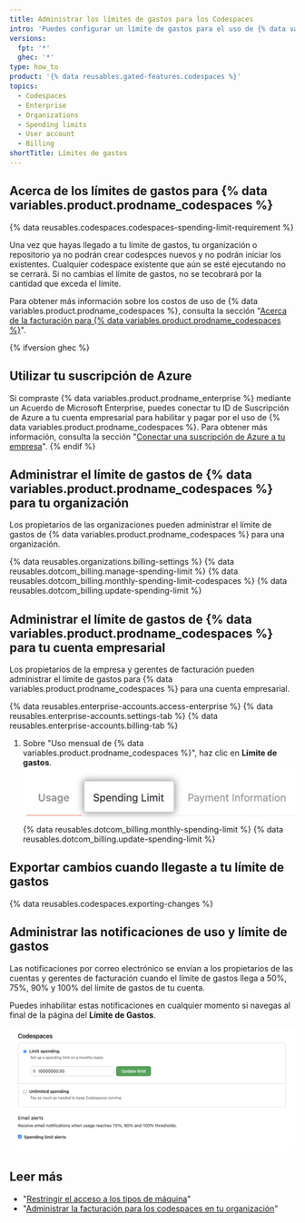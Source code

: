 ```yaml
---
title: Administrar los límites de gastos para los Codespaces
intro: 'Puedes configurar un límite de gastos para el uso de {% data variables.product.prodname_codespaces %}.'
versions:
  fpt: '*'
  ghec: '*'
type: how_to
product: '{% data reusables.gated-features.codespaces %}'
topics:
  - Codespaces
  - Enterprise
  - Organizations
  - Spending limits
  - User account
  - Billing
shortTitle: Límites de gastos
---
```


## Acerca de los límites de gastos para {% data variables.product.prodname_codespaces %}

{% data reusables.codespaces.codespaces-spending-limit-requirement %}

Una vez que hayas llegado a tu límite de gastos, tu organización o repositorio ya no podrán crear codespces nuevos y no podrán iniciar los existentes. Cualquier codespace existente que aún se esté ejecutando no se cerrará. Si no cambias el límite de gastos, no se tecobrará por la cantidad que exceda el límite.

Para obtener más información sobre los costos de uso de {% data variables.product.prodname_codespaces %}, consulta la sección "[Acerca de la facturación para {% data variables.product.prodname_codespaces %}](/billing/managing-billing-for-github-codespaces/about-billing-for-codespaces)".

{% ifversion ghec %}
## Utilizar tu suscripción de Azure
Si compraste {% data variables.product.prodname_enterprise %} mediante un Acuerdo de Microsoft Enterprise, puedes conectar tu ID de Suscripción de Azure a tu cuenta empresarial para habilitar y pagar por el uso de {% data variables.product.prodname_codespaces %}. Para obtener más información, consulta la sección "[Conectar una suscripción de Azure a tu empresa](/billing/managing-billing-for-your-github-account/connecting-an-azure-subscription-to-your-enterprise)".
{% endif %}

## Administrar el límite de gastos de {% data variables.product.prodname_codespaces %} para tu organización

Los propietarios de las organizaciones pueden administrar el límite de gastos de {% data variables.product.prodname_codespaces %} para una organización.

{% data reusables.organizations.billing-settings %}
{% data reusables.dotcom_billing.manage-spending-limit %}
{% data reusables.dotcom_billing.monthly-spending-limit-codespaces %}
{% data reusables.dotcom_billing.update-spending-limit %}

## Administrar el límite de gastos de {% data variables.product.prodname_codespaces %} para tu cuenta empresarial

Los propietarios de la empresa y gerentes de facturación pueden administrar el límite de gastos para {% data variables.product.prodname_codespaces %} para una cuenta empresarial.

{% data reusables.enterprise-accounts.access-enterprise %}
{% data reusables.enterprise-accounts.settings-tab %}
{% data reusables.enterprise-accounts.billing-tab %}
1. Sobre "Uso mensual de {% data variables.product.prodname_codespaces %}", haz clic en **Límite de gastos**. ![Pestaña de límite de gastos](/assets/images/help/settings/spending-limit-tab-enterprise.png)
{% data reusables.dotcom_billing.monthly-spending-limit %}
{% data reusables.dotcom_billing.update-spending-limit %}

## Exportar cambios cuando llegaste a tu límite de gastos

{% data reusables.codespaces.exporting-changes %}
## Administrar las notificaciones de uso y límite de gastos

Las notificaciones por correo electrónico se envían a los propietarios de las cuentas y gerentes de facturación cuando el límite de gastos llega a 50%, 75%, 90% y 100% del límite de gastos de tu cuenta.

Puedes inhabilitar estas notificaciones en cualquier momento si navegas al final de la página del **Límite de Gastos**.

![Captura de pantalla de los ajustes de notificaciones de facturación por correo electrónico](/assets/images/help/billing/codespaces-spending-limit-notifications.png)

## Leer más

- "[Restringir el acceso a los tipos de máquina](/codespaces/managing-codespaces-for-your-organization/restricting-access-to-machine-types)"
- "[Administrar la facturación para los codespaces en tu organización](/codespaces/managing-codespaces-for-your-organization/managing-billing-for-codespaces-in-your-organization)"
